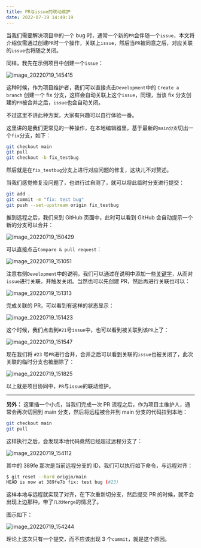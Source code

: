 ```yaml
---
title: PR与issue的联动维护
date: 2022-07-19 14:49:19
---
```


当我们需要解决项目中的一个 bug 时，通常一个新的`PR`会伴随一个`issue`，本文将介绍仅需通过创建`PR`时一个操作，关联上`issue`，然后当`PR`被同意之后，对应关联的`issue`也将随之关闭。

同样，我先在示例项目中创建一个`issue`：

![image_20220719_145415](https://cdn.jsdelivr.net/gh/eryajf/tu/img/image_20220719_145415.png)

这种时候，作为项目维护者，我们可以直接点击`Development`中的 `Create a branch` 创建一个 fix 分支，这样会自动关联上这个`issue`，同理，当该 fix 分支创建的`PR`被合并之后，`issue`也会自动关闭。

不过这里不讲此种方案，大家有兴趣可以自行体验一番。

这里讲的是我们更常见的一种操作，在本地编辑器里，基于最新的`main分支`切出一个`fix`分支，如下：

```sh
git checkout main
git pull
git checkout -b fix_testbug
```

然后就是在`fix_testbug`分支上进行对应问题的修复，这块儿不对赘述。

当我们感觉修复没问题了，也进行过自测了，就可以将此临时分支进行提交：

```sh
git add .
git commit -m "fix: test bug"
git push --set-upstream origin fix_testbug
```

推到远程之后，我们来到 GitHub 页面中，此时可以看到 GitHub 会自动提示一个新的分支可以合并：

![image_20220719_150429](https://cdn.jsdelivr.net/gh/eryajf/tu/img/image_20220719_150429.png)

可以直接点击`Compare & pull request`：

![image_20220719_151051](https://cdn.jsdelivr.net/gh/eryajf/tu/img/image_20220719_151051.png)

注意右侧`Development`中的说明，我们可以通过在说明中添加一些[关键字](https://docs.github.com/cn/issues/tracking-your-work-with-issues/linking-a-pull-request-to-an-issue)，从而对`issue`进行关联，并触发关闭。当然也可以先创建 PR，然后再进行关联也可以：

![image_20220719_151313](https://cdn.jsdelivr.net/gh/eryajf/tu/img/image_20220719_151313.png)

完成关联的 PR，可以看到有这样的状态显示：

![image_20220719_151423](https://cdn.jsdelivr.net/gh/eryajf/tu/img/image_20220719_151423.png)

这个时候，我们点击到`#21`号`issue`中，也可以看到被关联到该`PR`上了：

![image_20220719_151547](https://cdn.jsdelivr.net/gh/eryajf/tu/img/image_20220719_151547.png)

现在我们将 `#23` 号`PR`进行合并，合并之后可以看到关联的`issue`也被关闭了，此次关联的临时分支也被删除了：

![image_20220719_151825](https://cdn.jsdelivr.net/gh/eryajf/tu/img/image_20220719_151825.png)

以上就是项目协同中，`PR`与`issue`的联动维护。

---

**另外：** 这里插一个小点，当我们完成一次 PR 流程之后，作为项目主维护人，通常会再次切回到 main 分支，然后将远程被合并到 main 分支的代码拉到本地：

```sh
git checkout main
git pull
```

这样执行之后，会发现本地代码竟然已经超过远程分支了：

![image_20220719_154112](https://cdn.jsdelivr.net/gh/eryajf/tu/img/image_20220719_154112.png)

其中的 389fe 那次是当前远程分支的 ID，我们可以执行如下命令，与远程对齐：

```sh
$ git reset --hard origin/main
HEAD is now at 389fe7b fix: test bug (#23)
```

这样本地与远程就实现了对齐，在下次重新切分支，然后提交 PR 的时候，就不会出现上边那种，带了`几次Merge`的情况了。

图示如下：

![image_20220719_154244](https://cdn.jsdelivr.net/gh/eryajf/tu/img/image_20220719_154244.png)

理论上这次只有一个提交，而不应该出现 3 个`commit`，就是这个原因。
